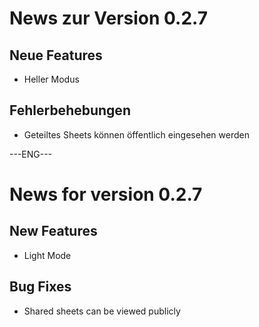 # News zur Version 0.2.7

## Neue Features

* Heller Modus

## Fehlerbehebungen

* Geteiltes Sheets können öffentlich eingesehen werden



---ENG---

# News for version 0.2.7

## New Features

* Light Mode

## Bug Fixes

* Shared sheets can be viewed publicly